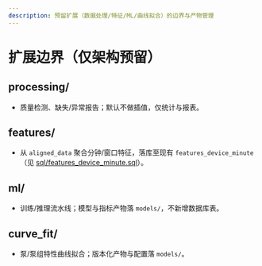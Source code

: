```yaml
---
description: 预留扩展（数据处理/特征/ML/曲线拟合）的边界与产物管理
---
```

# 扩展边界（仅架构预留）

## processing/
- 质量检测、缺失/异常报告；默认不做插值，仅统计与报表。

## features/
- 从 `aligned_data` 聚合分钟/窗口特征，落库至现有 `features_device_minute`（见 [sql/features_device_minute.sql](mdc:sql/features_device_minute.sql)）。

## ml/
- 训练/推理流水线；模型与指标产物落 `models/`，不新增数据库表。

## curve_fit/
- 泵/泵组特性曲线拟合；版本化产物与配置落 `models/`。